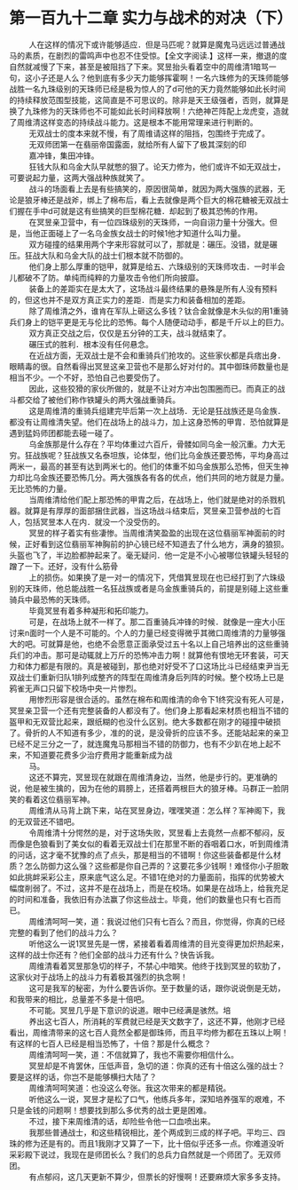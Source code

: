 <h1>第一百九十二章 实力与战术的对决（下）</h1>
<div id="content">&nbsp&nbsp&nbsp&nbsp&nbsp&nbsp&nbsp&nbsp
 人在这样的情况下或许能够适应．但是马匹呢？就算是魔鬼马远远过普通战马的素质，在剧烈的雷鸣声中也忍不住受惊。【全文字阅读.】这样一来，撤退的度自然就减慢了下来，甚至是被阻挡了下来。冥昱抬头看着空中的周维清1暗骂一句，这小子还是人么？他到底有多少天力能够挥霍啊！一名六珠修为的天珠师能够战胜一名九珠级别的天珠师已经是极为惊人的了d可他的天力竟然能够如此长时间的持续释放范围型技能，这简直是不可思议的。除非是天王级强者，否则，就算是换了九珠修为的天珠师也不可能如此长时间释放啊！六绝神芒阵配上龙虎变，造就了周维清这样变态的持续战斗能力。这是根本不能用常理来进行判断的。
 <br/>&nbsp&nbsp&nbsp&nbsp&nbsp&nbsp&nbsp&nbsp
 无双战士的度本来就不慢，有了周维请这样的阻挡，包围终于完成了。
 <br/>&nbsp&nbsp&nbsp&nbsp&nbsp&nbsp&nbsp&nbsp
 无双师团第一在翡丽帝国露面，就给所有人留下了极其深刻的印
 <br/>&nbsp&nbsp&nbsp&nbsp&nbsp&nbsp&nbsp&nbsp
 嘉冲锋，集田冲锋。
 <br/>&nbsp&nbsp&nbsp&nbsp&nbsp&nbsp&nbsp&nbsp
 狂钱大队和乌金大队早就憋的狠了。论天力修为，他们或许不如无双战士，可要说起力量，这两大强战种族就笑了。
 <br/>&nbsp&nbsp&nbsp&nbsp&nbsp&nbsp&nbsp&nbsp
 战斗的场面看上去是有些搞笑的，原因很简单，就因为两大强族的武器，无论是狼牙棒还是战斧，绑上了棉布后，看上去就像是两个巨大的棉花糖被无双战士们握在手中d可就是这有些搞笑的巨型棉花糖．却起到了极其恐怖的作用。
 <br/>&nbsp&nbsp&nbsp&nbsp&nbsp&nbsp&nbsp&nbsp
 在冥昱亲卫营中，有一位四珠级别的天珠师，一向自诩力量十分强大。但是，当他正面碰上了一名乌金族女战士的时候1他才知道什么叫力量。
 <br/>&nbsp&nbsp&nbsp&nbsp&nbsp&nbsp&nbsp&nbsp
 双方碰撞的结果用两个字来形容就可以了，那就是：碾压。没错，就是碾压。狂战大队和乌金大队的战士们根本就不防御的。
 <br/>&nbsp&nbsp&nbsp&nbsp&nbsp&nbsp&nbsp&nbsp
 他们身上那么厚重的铠甲，就算是给五、六珠级别的天珠师攻击．一时半会儿都破不了防。单纯而纯粹的力量攻击令他们所向披靡。
 <br/>&nbsp&nbsp&nbsp&nbsp&nbsp&nbsp&nbsp&nbsp
 装备上的差距实在是太大了，这场战斗最终结果的悬殊是所有人没有预料的，但这也并不是双方真正实力的差距．而是实力和装备相加的差距。
 <br/>&nbsp&nbsp&nbsp&nbsp&nbsp&nbsp&nbsp&nbsp
 除了周维清之外，谁肯在军队上砸这么多钱？钛合金就像是木头似的用1重骑兵们身上的铠平更是无与伦比的恐怖。每个人随便动动手，都是千斤以上的巨力。
 <br/>&nbsp&nbsp&nbsp&nbsp&nbsp&nbsp&nbsp&nbsp
 双方真正交战之后，仅仅是五分钟的工夫，战斗就结束了。
 <br/>&nbsp&nbsp&nbsp&nbsp&nbsp&nbsp&nbsp&nbsp
 碾压式的胜利．根本没有任何悬念。
 <br/>&nbsp&nbsp&nbsp&nbsp&nbsp&nbsp&nbsp&nbsp
 在近战方面，无双战士是不会和重骑兵们抢攻的。这些家伙都是兵痞出身．眼睛毒的很。自然看得出冥昱这亲卫营也不是那么好对付的。其中御珠师数量也是相当不少。一个不好，恐怕自己也要受伤了。
 <br/>&nbsp&nbsp&nbsp&nbsp&nbsp&nbsp&nbsp&nbsp
 因此，这些狡猾的家伙所做的，就是不让对方冲出包围圈而已。而真正的战斗都交给了被他们称作铁罐头的两大强战重骑兵。
 <br/>&nbsp&nbsp&nbsp&nbsp&nbsp&nbsp&nbsp&nbsp
 这是周维清的重骑兵组建完毕后第一次上战场．无论是狂战族还是乌金族．都没有让周维清失望。他们在战场上的战斗力，加上这身恐怖的甲胄．恐怕就算是遇到猛妈师团都能去碰一碰了。
 <br/>&nbsp&nbsp&nbsp&nbsp&nbsp&nbsp&nbsp&nbsp
 乌金族那是什么存在？平均体重过六百斤，骨髅如同乌金一般沉重。力大无穷。狂战族呢？狂战族又名泰坦族，论体型，他们比乌金族还要恐怖，平均身高过两米一，最高的甚至有达到两米七的。他们的体重不如乌金族那么恐怖，但天生神力却比乌金族还要恐怖几分。两大强族各有各的优点，他们共同的地方就是力量。无比恐怖的力量。
 <br/>&nbsp&nbsp&nbsp&nbsp&nbsp&nbsp&nbsp&nbsp
 当周维清给他们配上那恐怖的甲胄之后，在战场上，他们就是绝对的杀戮机器。就算是有厚厚的面部捆住武器，当这场战斗结束后，冥昱亲卫营参战的七百人，包括冥昱本人在内．就没一个没受伤的。
 <br/>&nbsp&nbsp&nbsp&nbsp&nbsp&nbsp&nbsp&nbsp
 冥昱的样子着实有些凄惨。当周维清笑盈盈的出现在这位翡丽军神面前的时候，正好看到这位翡丽军神胸前的护心镜已经不知道去了什么地方，满身的狼狈。头盔也飞了，半边脸都肿起来了。毫无疑问．他一定是不小心被哪位铁罐头轻轻的蹭了一下。还好，没有什么筋骨
 <br/>&nbsp&nbsp&nbsp&nbsp&nbsp&nbsp&nbsp&nbsp
 上的损伤。如果换了是一对一的情况下，凭借箕昱现在也已经打到了六珠级别的天珠师，他总能战胜一名狂战族或者是乌金族重骑兵的，前提是别碰上这些重骑兵中最恐怖的天珠师。
 <br/>&nbsp&nbsp&nbsp&nbsp&nbsp&nbsp&nbsp&nbsp
 毕竟冥昱有着多种凝形和拓印能力。
 <br/>&nbsp&nbsp&nbsp&nbsp&nbsp&nbsp&nbsp&nbsp
 可是，在战场上就不一样了。那二百重骑兵冲锋的时候．就像是一座大小压讨来n面时一个人是不可能的。个人的力量已经变得微乎其微口周维清的力量够强大的吧。可就算是他，也绝不会愿意正面承受过五十名以上自己培养出的这些重骑兵们的冲击。那可是动辄就上万斤的恐怖冲击力啊！就算他有恨地无环套装，可天力和体力都是有限的。真是被碰到，那也绝对好受不了口这场比斗已经结束尹当无双战士们重新归队1排列成整齐的阵型在周维清身后列阵的时候。整个校场上已是鸦雀无声口只留下校场中央一片惨烈。
 <br/>&nbsp&nbsp&nbsp&nbsp&nbsp&nbsp&nbsp&nbsp
 用惨烈形容是很合适的。虽然在棉布和周维清的命令下1终究没有死人可是，冥昱亲卫营一个还有完整装备的人都没有了。他们身上那看起来材质也相当不错的盔甲和无双营比起来，跟纸糊的也没什么区别。绝大多数都在刚才的碰撞中破损了。骨折的人不知道有多少，准的的说，是没骨折的应该不多。还能站起来的亲卫已经不足三分之一了，就连魔鬼马那相当不错的防御力，也有不少趴在地上起不来，不知道要花费多少治疗费用才能重新成为战
 <br/>&nbsp&nbsp&nbsp&nbsp&nbsp&nbsp&nbsp&nbsp
 马。
 <br/>&nbsp&nbsp&nbsp&nbsp&nbsp&nbsp&nbsp&nbsp
 这还不算完，冥昱现在就跟在周维清身边，当然，他是步行的。更准确的说，他是被生擒的，因为在他的肩膀上，还搭着两根巨大的狼牙棒。马群正一脸阴笑的看着这位翡丽军神。
 <br/>&nbsp&nbsp&nbsp&nbsp&nbsp&nbsp&nbsp&nbsp
 周维清从马背上跳下来，站在冥昱身边，嘿嘿笑道：怎么样？军神阁下，我的无双营还不错吧。
 <br/>&nbsp&nbsp&nbsp&nbsp&nbsp&nbsp&nbsp&nbsp
 令周维清十分愕然的是，对于这场失败，冥昱看上去竟然一点都不郁闷，反而像是色狼看到了美女似的看着无双战士们在那里不断的吞咽着口水，听到周维清的问话，这才毫不犹豫的点了点头，那是相当的不错啊！你这些装备都是什么材质？怎么防御力这么强？这些都是你自己弄的？这要花多少钱啊！难怪你小子胆敢如此挑衅采彩公主，原来底气这么足。不错1在绝对的力量面前，指挥的优势被大幅度削弱了。不过，这并不是在战场上，而是在校场。如果是在战场上，给我充足的时间和准备，我依旧有办法赢了你这些战士。毕竟，他们的数量也只有七百而已。
 <br/>&nbsp&nbsp&nbsp&nbsp&nbsp&nbsp&nbsp&nbsp
 周维清呵呵一笑，道：我说过他们只有七百么？而且，你觉得，你真的已经完整的看到了他们的战斗力么？
 <br/>&nbsp&nbsp&nbsp&nbsp&nbsp&nbsp&nbsp&nbsp
 听他这么一说1冥昱先是一愣，紧接着看着周维清的目光变得更加炽热起来，这样的战士你还有？他们全部的战斗力还有什么？快告诉我。
 <br/>&nbsp&nbsp&nbsp&nbsp&nbsp&nbsp&nbsp&nbsp
 周维清看着冥昱那急切的样子，不禁心中暗笑。他终于找到冥昱的软肋了，这家伙对于战场上的战斗力有着极其强烈的执念啊！
 <br/>&nbsp&nbsp&nbsp&nbsp&nbsp&nbsp&nbsp&nbsp
 这可是我军的秘密，为什么要告诉你。至于数量的话，跟你说说倒是无妨，和我带来的相比，总量差不多是十倍吧。
 <br/>&nbsp&nbsp&nbsp&nbsp&nbsp&nbsp&nbsp&nbsp
 不可能。冥昱几乎是下意识的说道。眼中已经满是骇然。培
 <br/>&nbsp&nbsp&nbsp&nbsp&nbsp&nbsp&nbsp&nbsp
 养出这七百人，所消耗的军费就已经是天文数字了，这还不算，他刚才已经看出，周维清带来的这七百人竟然全都是御珠师，而且平均修为都在五珠以上啊！有这样的七百人已经是相当恐怖了，十倍？那是什么概念？
 <br/>&nbsp&nbsp&nbsp&nbsp&nbsp&nbsp&nbsp&nbsp
 周维清呵呵一笑，道：不信就算了，我也不需要你相信什么。
 <br/>&nbsp&nbsp&nbsp&nbsp&nbsp&nbsp&nbsp&nbsp
 冥昱却是不肯罢休，压低声音，急切的道：你真的还有十倍这么强的战士？要是这样的话，你岂不是能够横扫大陆了？
 <br/>&nbsp&nbsp&nbsp&nbsp&nbsp&nbsp&nbsp&nbsp
 周维清呵呵笑道：也没这么夸张。我这次带来的都是精锐。
 <br/>&nbsp&nbsp&nbsp&nbsp&nbsp&nbsp&nbsp&nbsp
 听他这么一说，冥昱才是松了口气，他练兵多年，深知培养强军的艰难，不只是金钱的问题啊！想要找到那么多优秀的战士更是困难。
 <br/>&nbsp&nbsp&nbsp&nbsp&nbsp&nbsp&nbsp&nbsp
 不过，接下来周维清的话，却险些令他一口血喷出来。
 <br/>&nbsp&nbsp&nbsp&nbsp&nbsp&nbsp&nbsp&nbsp
 我那些普通战士，和这些精锐相比，差个两成到三成的样子吧。平均三、四珠的修为还是有的。而且1我刚才又算了一下，比十倍似乎还多一点。你难道没听采彩殿下说过，我现在是师团长么？我们的总兵力自然就是一个师团了。无双师团。
 <br/>&nbsp&nbsp&nbsp&nbsp&nbsp&nbsp&nbsp&nbsp
 有点郁闷，这几天更新不算少，但票长的好慢啊！还要麻烦大家多多支持。
 <br/>&nbsp&nbsp&nbsp&nbsp&nbsp&nbsp&nbsp&nbsp
 <br/>&nbsp&nbsp&nbsp&nbsp&nbsp&nbsp&nbsp&nbsp
</div>
